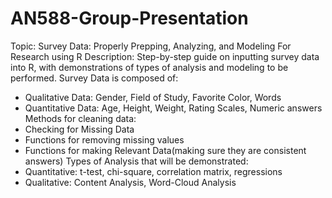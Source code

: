 # AN588-Group-Presentation

Topic: Survey Data: Properly Prepping, Analyzing, and Modeling For Research using R
Description: Step-by-step guide on inputting survey data into R, with demonstrations of types of analysis and modeling to be performed. 
Survey Data is composed of:
- Qualitative Data: Gender, Field of Study, Favorite Color, Words
- Quantitative Data: Age, Height, Weight, Rating Scales, Numeric answers
Methods for cleaning data:
- Checking for Missing Data
- Functions for removing missing values
- Functions for making Relevant Data(making sure they are consistent answers)
Types of Analysis that will be demonstrated:
- Quantitative: t-test, chi-square, correlation matrix, regressions
- Qualitative: Content Analysis, Word-Cloud Analysis
